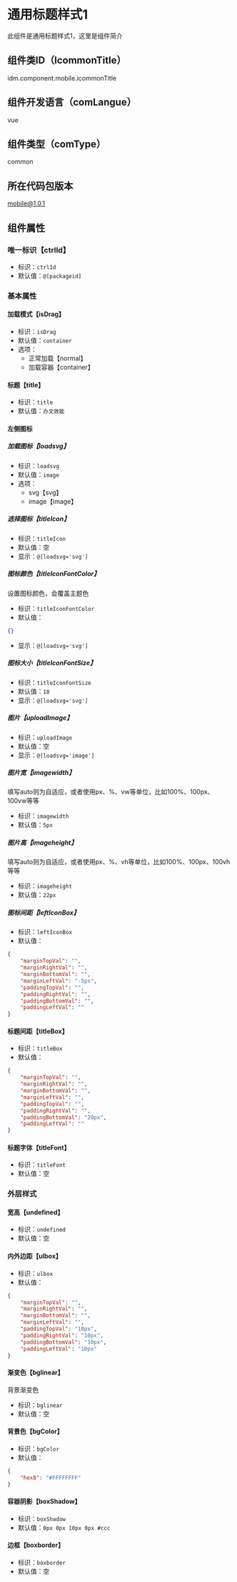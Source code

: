 # 通用标题样式1
此组件是通用标题样式1，这里是组件简介
## 组件类ID（IcommonTitle）
idm.component.mobile.icommonTitle
## 组件开发语言（comLangue）
vue
## 组件类型（comType）
common
## 所在代码包版本
mobile@1.0.1
## 组件属性
### 唯一标识【ctrlId】

- 标识：`ctrlId`
- 默认值：`@[packageid]`
### 基本属性
#### 加载模式【isDrag】

- 标识：`isDrag`
- 默认值：`container`
- 选项：	 - 正常加载【normal】	 - 加载容器【container】
#### 标题【title】

- 标识：`title`
- 默认值：`办文效能`
#### 左侧图标
##### 加载图标【loadsvg】

- 标识：`loadsvg`
- 默认值：`image`
- 选项：	 - svg【svg】	 - image【image】
##### 选择图标【titleIcon】

- 标识：`titleIcon`
- 默认值：空
- 显示：`@[loadsvg='svg']`
##### 图标颜色【titleIconFontColor】
设置图标颜色，会覆盖主题色
- 标识：`titleIconFontColor`
- 默认值：```json{}```
- 显示：`@[loadsvg='svg']`
##### 图标大小【titleIconFontSize】

- 标识：`titleIconFontSize`
- 默认值：`18`
- 显示：`@[loadsvg='svg']`
##### 图片【uploadImage】

- 标识：`uploadImage`
- 默认值：空
- 显示：`@[loadsvg='image']`
##### 图片宽【imagewidth】
填写auto则为自适应，或者使用px、%、vw等单位，比如100%、100px、100vw等等
- 标识：`imagewidth`
- 默认值：`5px`
##### 图片高【imageheight】
填写auto则为自适应，或者使用px、%、vh等单位，比如100%、100px、100vh等等
- 标识：`imageheight`
- 默认值：`22px`
##### 图标间距【leftIconBox】

- 标识：`leftIconBox`
- 默认值：```json{
    "marginTopVal": "",
    "marginRightVal": "",
    "marginBottomVal": "",
    "marginLeftVal": "-5px",
    "paddingTopVal": "",
    "paddingRightVal": "",
    "paddingBottomVal": "",
    "paddingLeftVal": ""
}```
#### 标题间距【titleBox】

- 标识：`titleBox`
- 默认值：```json{
    "marginTopVal": "",
    "marginRightVal": "",
    "marginBottomVal": "",
    "marginLeftVal": "",
    "paddingTopVal": "",
    "paddingRightVal": "",
    "paddingBottomVal": "20px",
    "paddingLeftVal": ""
}```
#### 标题字体【titleFont】

- 标识：`titleFont`
- 默认值：空
### 外层样式
#### 宽高【undefined】

- 标识：`undefined`
- 默认值：空
#### 内外边距【ulbox】

- 标识：`ulbox`
- 默认值：```json{
    "marginTopVal": "",
    "marginRightVal": "",
    "marginBottomVal": "",
    "marginLeftVal": "",
    "paddingTopVal": "10px",
    "paddingRightVal": "10px",
    "paddingBottomVal": "10px",
    "paddingLeftVal": "10px"
}```
#### 渐变色【bglinear】
背景渐变色
- 标识：`bglinear`
- 默认值：空
#### 背景色【bgColor】

- 标识：`bgColor`
- 默认值：```json{
    "hex8": "#FFFFFFFF"
}```
#### 容器阴影【boxShadow】

- 标识：`boxShadow`
- 默认值：`0px 0px 10px 0px #ccc`
#### 边框【boxborder】

- 标识：`boxborder`
- 默认值：空
